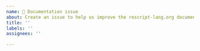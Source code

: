 ```yaml
---
name: 🚨 Documentation issue
about: Create an issue to help us improve the rescript-lang.org documentation website
title: ''
labels: ''
assignees: ''

---
```



